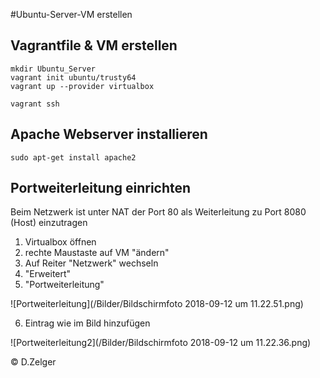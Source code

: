 #Ubuntu-Server-VM erstellen

## Vagrantfile & VM erstellen
```shell
mkdir Ubuntu_Server
vagrant init ubuntu/trusty64
vagrant up --provider virtualbox

vagrant ssh
```

## Apache Webserver installieren
```shell
sudo apt-get install apache2
```
## Portweiterleitung einrichten
Beim Netzwerk ist unter NAT der Port 80 als Weiterleitung zu Port 8080 (Host) einzutragen
1. Virtualbox öffnen
2. rechte Maustaste auf VM "ändern"
3. Auf Reiter "Netzwerk"  wechseln
4. "Erweitert"
5. "Portweiterleitung"
   
![Portweiterleitung](/Bilder/Bildschirmfoto 2018-09-12 um 11.22.51.png)

6. Eintrag wie im Bild hinzufügen 
   
![Portweiterleitung2](/Bilder/Bildschirmfoto 2018-09-12 um 11.22.36.png)

© D.Zelger 